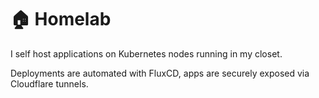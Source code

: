 # 🏠 Homelab

I self host applications on Kubernetes nodes running in my closet.

Deployments are automated with FluxCD, apps are securely exposed via Cloudflare tunnels.
